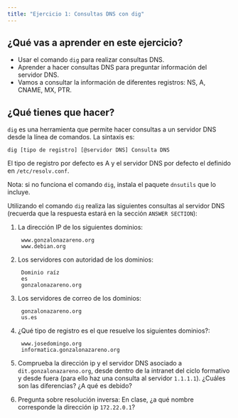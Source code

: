 ```yaml
---
title: "Ejercicio 1: Consultas DNS con dig"
---
```


## ¿Qué vas a aprender en este ejercicio?

* Usar el comando `dig` para realizar consultas DNS.
* Aprender a hacer consultas DNS para preguntar información del servidor DNS.
* Vamos a consultar la información de diferentes registros: NS, A, CNAME, MX, PTR.

## ¿Qué tienes que hacer?

`dig` es una herramienta que permite hacer consultas a un servidor DNS desde la línea de comandos. La sintaxis es:

	dig [tipo de registro] [@servidor DNS] Consulta DNS

El tipo de registro por defecto es A y el servidor DNS por defecto el definido en `/etc/resolv.conf`.

Nota: si no funciona el comando `dig`, instala el paquete `dnsutils` que lo incluye.

Utilizando el comando `dig` realiza las siguientes consultas al servidor DNS (recuerda que la respuesta estará en la sección `ANSWER SECTION`):

1. La dirección IP de los siguientes dominios:

		www.gonzalonazareno.org
		www.debian.org

2. Los servidores con autoridad de los dominios:

		Dominio raíz
		es
		gonzalonazareno.org

3. Los servidores de correo de los dominios:

		gonzalonazareno.org
		us.es

4. ¿Qué tipo de registro es el que resuelve los siguientes dominios?:

		www.josedomingo.org
		informatica.gonzalonazareno.org

5. Comprueba la dirección ip y el servidor DNS asociado a `dit.gonzalonazareno.org`, desde dentro de la intranet del ciclo formativo y desde fuera (para ello haz una consulta al servidor `1.1.1.1`). ¿Cuáles son las diferencias? ¿A qué es debido?

6. Pregunta sobre resolución inversa: En clase, ¿a qué nombre corresponde la dirección ip `172.22.0.1`?

